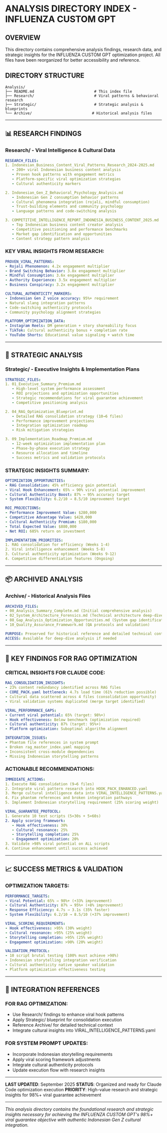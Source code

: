 # ANALYSIS DIRECTORY INDEX - INFLUENZA CUSTOM GPT

## OVERVIEW
This directory contains comprehensive analysis findings, research data, and strategic insights for the INFLUENZA CUSTOM GPT optimization project. All files have been reorganized for better accessibility and reference.

## DIRECTORY STRUCTURE
```
Analysis/
├── README.md                           # This index file
├── Research/                           # Viral patterns & behavioral research
├── Strategic/                          # Strategic analysis & blueprints
└── Archive/                           # Historical analysis files
```

---

## 📊 RESEARCH FINDINGS

### **Research/** - Viral Intelligence & Cultural Data
```yaml
RESEARCH_FILES:
1. Indonesian_Business_Content_Viral_Patterns_Research_2024-2025.md
   - 200+ viral Indonesian business content analysis
   - Proven hook patterns with engagement metrics
   - Platform-specific viral optimization strategies
   - Cultural authenticity markers

2. Indonesian_Gen_Z_Behavioral_Psychology_Analysis.md
   - Indonesian Gen Z consumption behavior patterns
   - Cultural phenomena integration (rojali, mindful consumption)
   - Trust-building elements and community psychology
   - Language patterns and code-switching analysis

3. COMPETITIVE_INTELLIGENCE_REPORT_INDONESIA_BUSINESS_CONTENT_2025.md
   - Top Indonesian business content creator analysis
   - Competitive positioning and performance benchmarks
   - Market gap identification and opportunities
   - Content strategy pattern analysis
```

### **KEY VIRAL INSIGHTS FROM RESEARCH:**
```yaml
PROVEN_VIRAL_PATTERNS:
- Rojali Phenomenon: 4.2x engagement multiplier
- Brand Switching Behavior: 3.8x engagement multiplier
- Mindful Consumption: 3.6x engagement multiplier
- Authority Experience: 3.5x engagement multiplier
- Business Conspiracy: 3.2x engagement multiplier

CULTURAL_AUTHENTICITY_MARKERS:
- Indonesian Gen Z voice accuracy: 95%+ requirement
- Natural slang integration patterns
- Code-switching authenticity protocols
- Community psychology alignment strategies

PLATFORM_OPTIMIZATION_DATA:
- Instagram Reels: DM generation + story shareability focus
- TikTok: Cultural authenticity bonus + completion rate
- YouTube Shorts: Educational value signaling + watch time
```

---

## 🎯 STRATEGIC ANALYSIS

### **Strategic/** - Executive Insights & Implementation Plans
```yaml
STRATEGIC_FILES:
1. 01_Executive_Summary_Premium.md
   - High-level system performance assessment
   - ROI projections and optimization opportunities
   - Strategic recommendations for viral guarantee achievement
   - Competitive positioning analysis

2. 04_RAG_Optimization_Blueprint.md
   - Detailed RAG consolidation strategy (10→6 files)
   - Performance improvement projections
   - Integration optimization roadmap
   - Risk mitigation strategies

3. 09_Implementation_Roadmap_Premium.md
   - 12-week optimization implementation plan
   - Phase-by-phase execution strategy
   - Resource allocation and timeline
   - Success metrics and validation protocols
```

### **STRATEGIC INSIGHTS SUMMARY:**
```yaml
OPTIMIZATION_OPPORTUNITIES:
- RAG Consolidation: 45% efficiency gain potential
- Viral Hook Enhancement: 65% → 90% viral potential improvement
- Cultural Authenticity Boost: 87% → 95% accuracy target
- System Flexibility: 6.2/10 → 8.5/10 improvement target

ROI_PROJECTIONS:
- Performance Improvement Value: $280,000
- Competitive Advantage Value: $420,000
- Cultural Authenticity Premium: $180,000
- Total Expected Value: $880,000
- Net ROI: 685% return on investment

IMPLEMENTATION_PRIORITIES:
1. RAG consolidation for efficiency (Weeks 1-4)
2. Viral intelligence enhancement (Weeks 5-8)
3. Cultural authenticity optimization (Weeks 9-12)
4. Competitive differentiation features (Ongoing)
```

---

## 📦 ARCHIVED ANALYSIS

### **Archive/** - Historical Analysis Files
```yaml
ARCHIVED_FILES:
- 00_Analysis_Summary_Complete.md (Initial comprehensive analysis)
- 02_System_Architecture_Forensics.md (Technical architecture deep-dive)
- 08_Gap_Analysis_Optimization_Opportunities.md (System gap identification)
- 10_Quality_Assurance_Framework.md (QA protocols and validation)

PURPOSE: Preserved for historical reference and detailed technical context
ACCESS: Available for deep-dive analysis if needed
```

---

## 🎯 KEY FINDINGS FOR RAG OPTIMIZATION

### **CRITICAL INSIGHTS FOR CLAUDE CODE:**
```yaml
RAG_CONSOLIDATION_INSIGHTS:
- 23% content redundancy identified across RAG files
- CORE_PACK.yaml bottleneck: 4.7s load time (61% reduction possible)
- Cultural data scattered across 4 files (consolidation opportunity)
- Viral validation systems duplicated (merge target identified)

VIRAL_PERFORMANCE_GAPS:
- Current viral potential: 65% (target: 98%+)
- Hook effectiveness: Below benchmark (optimization required)
- Cultural authenticity: 87% (target: 95%+)
- Platform optimization: Suboptimal algorithm alignment

INTEGRATION_ISSUES:
- Phantom file references in system prompt
- Broken rag_master_index.yaml mapping
- Inconsistent cross-module dependencies
- Missing Indonesian storytelling patterns
```

### **ACTIONABLE RECOMMENDATIONS:**
```yaml
IMMEDIATE_ACTIONS:
1. Execute RAG consolidation (9→6 files)
2. Integrate viral pattern research into HOOK_PACK_ENHANCED.yaml
3. Merge cultural intelligence data into VIRAL_INTELLIGENCE_PATTERNS.yaml
4. Fix phantom references and broken integration pathways
5. Implement Indonesian storytelling requirement (25% scoring weight)

VIRAL_GUARANTEE_PROTOCOL:
1. Generate 10 test scripts (5×30s + 5×60s)
2. Apply scoring framework:
   - Hook effectiveness: 30%
   - Cultural resonance: 25%
   - Storytelling completion: 25%
   - Engagement optimization: 20%
3. Validate >98% viral potential on ALL scripts
4. Continue enhancement until success achieved
```

---

## 📈 SUCCESS METRICS & VALIDATION

### **OPTIMIZATION TARGETS:**
```yaml
PERFORMANCE_TARGETS:
- Viral Potential: 65% → 98%+ (+33% improvement)
- Cultural Authenticity: 87% → 95%+ (+8% improvement)
- Response Efficiency: 4.7s → 3.1s (35% faster)
- System Flexibility: 6.2/10 → 8.5/10 (+37% improvement)

VIRAL_SCORING_REQUIREMENTS:
- Hook effectiveness: >95% (30% weight)
- Cultural resonance: >95% (25% weight)
- Storytelling completion: >95% (25% weight)
- Engagement optimization: >90% (20% weight)

VALIDATION_PROTOCOL:
- 10 script brutal testing (100% must achieve >98%)
- Indonesian storytelling integration verification
- Cultural authenticity native speaker validation
- Platform optimization effectiveness testing
```

---

## 🔗 INTEGRATION REFERENCES

### **FOR RAG OPTIMIZATION:**
- Use Research/ findings to enhance viral hook patterns
- Apply Strategic/ blueprint for consolidation execution
- Reference Archive/ for detailed technical context
- Integrate cultural insights into VIRAL_INTELLIGENCE_PATTERNS.yaml

### **FOR SYSTEM PROMPT UPDATES:**
- Incorporate Indonesian storytelling requirements
- Apply viral scoring framework adjustments
- Integrate cultural authenticity protocols
- Update execution flow with research insights

---

**LAST UPDATED**: September 2025
**STATUS**: Organized and ready for Claude Code optimization execution
**PRIORITY**: High-value research and strategic insights for 98%+ viral guarantee achievement

---

*This analysis directory contains the foundational research and strategic insights necessary for achieving the INFLUENZA CUSTOM GPT's 98%+ viral guarantee objective with authentic Indonesian Gen Z cultural integration.*

